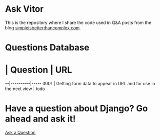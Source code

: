 # Ask Vitor

This is the repository where I share the code used in Q&A posts from the blog [simpleisbetterthancomplex.com](https://simpleisbetterthancomplex.com).

# Questions Database

# | Question | URL
--|----------|-----
0001 | Getting form data to appear in URL and for use in the next view | todo

# Have a question about Django? Go ahead and ask it!

[Ask a Question](http://sibt.co/askvitor)